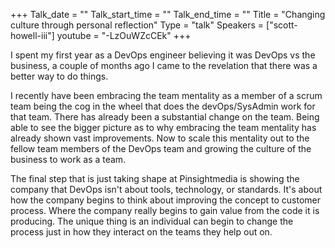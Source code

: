+++
Talk_date = ""
Talk_start_time = ""
Talk_end_time = ""
Title = "Changing culture through personal reflection"
Type = "talk"
Speakers = ["scott-howell-iii"]
youtube = "-LzOuWZcCEk"
+++

I spent my first year as a DevOps engineer believing it was DevOps vs the business, a couple of months ago I came to the revelation that there was a better way to do things. 

I recently have been embracing the team mentality as a member of a scrum team being the cog in the wheel that does the devOps/SysAdmin work for that team. There has already been a substantial change on the team. Being able to see the bigger picture as to why embracing the team mentality has already shown vast improvements. Now to scale this mentality out to the fellow team members of the DevOps team and growing the culture of the business to work as a team. 

The final step that is just taking shape at Pinsightmedia is showing the company that DevOps isn't about tools, technology, or standards. It's about how the company begins to think about improving the concept to customer process. Where the company really begins to gain value from the code it is producing. The unique thing is an individual can begin to change the process just in how they interact on the teams they help out on.
